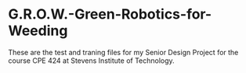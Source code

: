 # G.R.O.W.-Green-Robotics-for-Weeding
These are the test and traning files for my Senior Design Project for the course CPE 424 at Stevens Institute of Technology.

